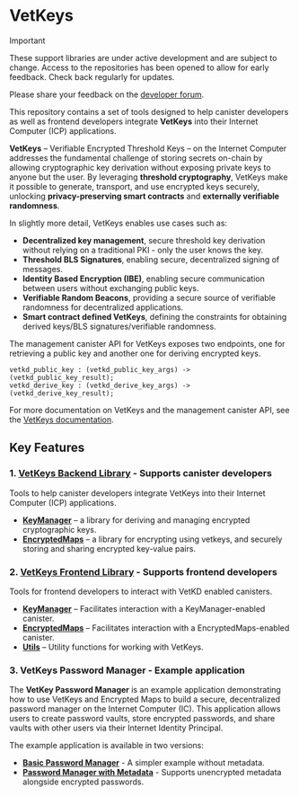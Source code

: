 # VetKeys

> [!IMPORTANT]  
> These support libraries are under active development and are subject to change. Access to the repositories has been opened to allow for early feedback. Check back regularly for updates.
>
> Please share your feedback on the [developer forum](https://forum.dfinity.org/t/threshold-key-derivation-privacy-on-the-ic/16560/179).

This repository contains a set of tools designed to help canister developers as well as frontend developers integrate **VetKeys** into their Internet Computer (ICP) applications.

**VetKeys** – Verifiable Encrypted Threshold Keys – on the Internet Computer addresses the fundamental challenge of storing secrets on-chain by allowing cryptographic key derivation without exposing private keys to anyone but the user. By leveraging **threshold cryptography**, VetKeys make it possible to generate, transport, and use encrypted keys securely, unlocking **privacy-preserving smart contracts** and **externally verifiable randomness**.

In slightly more detail, VetKeys enables use cases such as:

- **Decentralized key management**, secure threshold key derivation without relying on a traditional PKI - only the user knows the key.
- **Threshold BLS Signatures**, enabling secure, decentralized signing of messages.
- **Identity Based Encryption (IBE)**, enabling secure communication between users without exchanging public keys.
- **Verifiable Random Beacons**, providing a secure source of verifiable randomness for decentralized applications.
- **Smart contract defined VetKeys**, defining the constraints for obtaining derived keys/BLS signatures/verifiable randomness.

The management canister API for VetKeys exposes two endpoints, one for retrieving a public key and another one for deriving encrypted keys.

```
vetkd_public_key : (vetkd_public_key_args) -> (vetkd_public_key_result);
vetkd_derive_key : (vetkd_derive_key_args) -> (vetkd_derive_key_result);
```

For more documentation on VetKeys and the management canister API, see the [VetKeys documentation](https://internetcomputer.org/docs/building-apps/network-features/encryption/vetkeys).

## Key Features

### **1. [VetKeys Backend Library](./backend/ic_vetkeys/README.md)** - Supports canister developers

Tools to help canister developers integrate VetKeys into their Internet Computer (ICP) applications.

- **[KeyManager](./backend/rs/ic_vetkeys/src/key_manager/README.md)** – a library for deriving and managing encrypted cryptographic keys.
- **[EncryptedMaps](./backend/rs/ic_vetkeys/src/encrypted_maps/README.md)** – a library for encrypting using vetkeys, and securely storing and sharing encrypted key-value pairs.

### **2. [VetKeys Frontend Library](./frontend/ic_vetkeys/README.md)** - Supports frontend developers

Tools for frontend developers to interact with VetKD enabled canisters.

- **[KeyManager](https://5lfyp-mqaaa-aaaag-aleqa-cai.icp0.io/classes/ic_vetkeys_tools.KeyManager.html)** – Facilitates interaction with a KeyManager-enabled canister.
- **[EncryptedMaps](https://5lfyp-mqaaa-aaaag-aleqa-cai.icp0.io/classes/ic_vetkeys_tools.EncryptedMaps.html)** – Facilitates interaction with a EncryptedMaps-enabled canister.
- **[Utils](./frontend/ic_vetkeys/src/utils/README.md)** – Utility functions for working with VetKeys.

### **3. VetKeys Password Manager** - Example application

The **VetKey Password Manager** is an example application demonstrating how to use VetKeys and Encrypted Maps to build a secure, decentralized password manager on the Internet Computer (IC). This application allows users to create password vaults, store encrypted passwords, and share vaults with other users via their Internet Identity Principal.

The example application is available in two versions:

- **[Basic Password Manager](./examples/password_manager/README.md)** - A simpler example without metadata.
- **[Password Manager with Metadata](./examples/password_manager_with_metadata/README.md)** - Supports unencrypted metadata alongside encrypted passwords.
